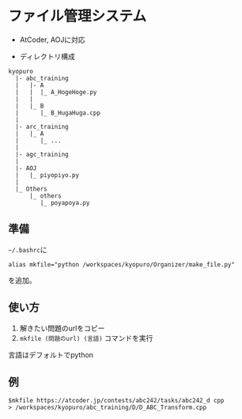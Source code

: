 # ファイル管理システム

- AtCoder, AOJに対応

- ディレクトリ構成
```
kyopuro
  |- abc_training
  |   |- A
  |   |  |_ A_HogeHoge.py
  |   |
  |   |_ B
  |      |_ B_HugaHuga.cpp
  |
  |- arc_training
  |   |_ A
  |      |_ ...
  |
  |- agc_training
  |
  |- AOJ
  |   |_ piyopiyo.py
  |
  |_ Others
      |_ others
         |_ poyapoya.py

```

## 準備
`~/.bashrc`に
```
alias mkfile="python /workspaces/kyopuro/Organizer/make_file.py" 
```
を追加。

## 使い方
1. 解きたい問題のurlをコピー
1. `mkfile (問題のurl) (言語)` コマンドを実行

言語はデフォルトでpython

## 例
```
$mkfile https://atcoder.jp/contests/abc242/tasks/abc242_d cpp
> /workspaces/kyopuro/abc_training/D/D_ABC_Transform.cpp
```
